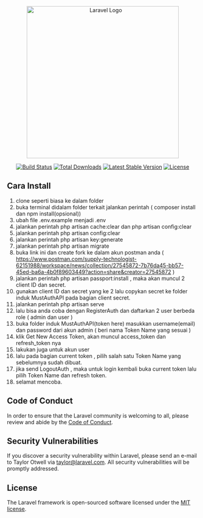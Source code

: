 <p align="center"><a href="https://laravel.com" target="_blank"><img src="https://raw.githubusercontent.com/laravel/art/master/logo-lockup/5%20SVG/2%20CMYK/1%20Full%20Color/laravel-logolockup-cmyk-red.svg" width="400" alt="Laravel Logo"></a></p>

<p align="center">
<a href="https://travis-ci.org/laravel/framework"><img src="https://travis-ci.org/laravel/framework.svg" alt="Build Status"></a>
<a href="https://packagist.org/packages/laravel/framework"><img src="https://img.shields.io/packagist/dt/laravel/framework" alt="Total Downloads"></a>
<a href="https://packagist.org/packages/laravel/framework"><img src="https://img.shields.io/packagist/v/laravel/framework" alt="Latest Stable Version"></a>
<a href="https://packagist.org/packages/laravel/framework"><img src="https://img.shields.io/packagist/l/laravel/framework" alt="License"></a>
</p>

## Cara Install

1. clone seperti biasa ke dalam folder
2. buka terminal didalam folder terkait jalankan perintah ( composer install dan npm install(opsional))
3. ubah file .env.example menjadi .env
4. jalankan perintah php artisan cache:clear dan php artisan config:clear
5. jalankan perintah php artisan config:clear
6. jalankan perintah php artisan key:generate
7. jalankan perintah php artisan migrate
8. buka link ini dan create fork ke dalam akun postman anda ( https://www.postman.com/supply-technologist-62151988/workspace/news/collection/27545872-7b76da45-bb57-45ed-ba6a-4b0f89603449?action=share&creator=27545872 )
9. jalankan perintah php artisan passport:install , maka akan muncul 2 client ID dan secret.
10. gunakan client ID dan secret yang ke 2 lalu copykan secret ke folder induk MustAuthAPI pada bagian client secret.
11. jalankan perintah php artisan serve
12. lalu bisa anda coba dengan RegisterAuth dan daftarkan 2 user berbeda role ( admin dan user )
13. buka folder induk MustAuthAPI(token here) masukkan username(email) dan password dari akun admin ( beri nama Token Name yang sesuai )
14. klik Get New Access Token, akan muncul access_token dan refresh_token nya
15. lakukan juga untuk akun user
16. lalu pada bagian current token , pilih salah satu Token Name yang sebelumnya sudah dibuat.
17. jika send LogoutAuth , maka untuk login kembali buka current token lalu pilih Token Name dan refresh token.
18. selamat mencoba.

## Code of Conduct

In order to ensure that the Laravel community is welcoming to all, please review and abide by the [Code of Conduct](https://laravel.com/docs/contributions#code-of-conduct).

## Security Vulnerabilities

If you discover a security vulnerability within Laravel, please send an e-mail to Taylor Otwell via [taylor@laravel.com](mailto:taylor@laravel.com). All security vulnerabilities will be promptly addressed.

## License

The Laravel framework is open-sourced software licensed under the [MIT license](https://opensource.org/licenses/MIT).
